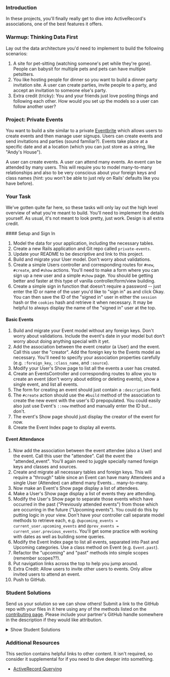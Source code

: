### Introduction

In these projects, you'll finally really get to dive into ActiveRecord's associations, one of the best features it offers.

### Warmup: Thinking Data First

Lay out the data architecture you'd need to implement to build the following scenarios:

1. A site for pet-sitting (watching someone's pet while they're gone). People can babysit for multiple pets and pets can have multiple petsitters.
2. You like hosting people for dinner so you want to build a dinner party invitation site. A user can create parties, invite people to a party, and accept an invitation to someone else's party.
3. Extra credit (tricky): You and your friends just love posting things and following each other. How would you set up the models so a user can follow another user?

### Project: Private Events

You want to build a site similar to a private [Eventbrite](http://www.eventbrite.com) which allows users to create events and then manage user signups. Users can create events and send invitations and parties (sound familiar?). Events take place at a specific date and at a location (which you can just store as a string, like "Andy's House").

A user can create events. A user can attend many events. An event can be attended by many users. This will require you to model many-to-many relationships and also to be very conscious about your foreign keys and class names (hint: you won't be able to just rely on Rails' defaults like you have before).

### Your Task

We've gotten quite far here, so these tasks will only lay out the high level overview of what you're meant to build. You'll need to implement the details yourself. As usual, it's not meant to look pretty, just work. Design is all extra credit.

<div class="lesson-content__panel" markdown="1">
#### Setup and Sign In

1. Model the data for your application, including the necessary tables.
2. Create a new Rails application and Git repo called `private-events`.
3. Update your README to be descriptive and link to this project.
4. Build and migrate your User model. Don't worry about validations.
5. Create a simple Users controller and corresponding routes for `#new`, `#create`, and `#show` actions. You'll need to make a form where you can sign up a new user and a simple `#show` page. You should be getting better and faster at this type of vanilla controller/form/view building.
6. Create a simple sign in function that doesn't require a password -- just enter the ID or name of the user you'd like to "sign in" as and click Okay. You can then save the ID of the "signed in" user in either the `session` hash or the `cookies` hash and retrieve it when necessary. It may be helpful to always display the name of the "signed in" user at the top.

#### Basic Events

1. Build and migrate your Event model without any foreign keys. Don't worry about validations. Include the event's date in your model but don't worry about doing anything special with it yet.
2. Add the association between the event creator (a User) and the event. Call this user the "creator". Add the foreign key to the Events model as necessary. You'll need to specify your association properties carefully (e.g. `:foreign_key`, `:class_name`, and `:source`).
3. Modify your User's Show page to list all the events a user has created.
4. Create an EventsController and corresponding routes to allow you to create an event (don't worry about editing or deleting events), show a single event, and list all events.
5. The form for creating an event should just contain a `:description` field.
6. The `#create` action should use the `#build` method of the association to create the new event with the user's ID prepopulated. You could easily also just use Event's `::new` method and manually enter the ID but... don't.
7. The event's Show page should just display the creator of the event for now.
8. Create the Event Index page to display all events.

#### Event Attendance

1. Now add the association between the event attendee (also a User) and the event. Call this user the "attendee". Call the event the "attended_event". You'll again need to juggle specially named foreign keys and classes and sources.
2. Create and migrate all necessary tables and foreign keys. This will require a "through" table since an Event can have many Attendees and a single User (Attendee) can attend many Events... many-to-many.
3. Now make an Event's Show page display a list of attendees.
4. Make a User's Show page display a list of events they are attending.
5. Modify the User's Show page to separate those events which have occurred in the past ("Previously attended events") from those which are occurring in the future ("Upcoming events"). You could do this by putting logic in your view. Don't have your controller call separate model methods to retrieve each, e.g. `@upcoming_events = current_user.upcoming_events` and `@prev_events = current_user.previous_events`. You'll get some practice with working with dates as well as building some queries.
6. Modify the Event Index page to list all events, separated into Past and Upcoming categories. Use a class method on Event (e.g. `Event.past`).
7. Refactor the "upcoming" and "past" methods into simple scopes (remember scopes??).
8. Put navigation links across the top to help you jump around.
9. Extra Credit: Allow users to invite other users to events. Only allow invited users to attend an event.
10. Push to GitHub.

</div>

### Student Solutions

Send us your solution so we can show others! Submit a link to the GitHub repo with your files in it here using any of the methods listed on the [contributing page](http://github.com/TheOdinProject/curriculum/blob/master/contributing.md). Please include your partner's GitHub handle somewhere in the description if they would like attribution.

<details markdown="block">
  <summary> Show Student Solutions </summary>

- Add your solution below this line!
- [Darren's Solution](https://github.com/DarrenLo0530/event-organizer)
- [Axel Lopez's Solution](https://github.com/lopezaxel/private-events)
- [Saul-Good-Homie's Solution](https://github.com/Saul-Good-Homie/private_events)
- [pudu87's Solution](https://github.com/pudu87/private-events) 
- [irlgabriel's Solution](https://github.com/irlgabriel/private-events) 
- [Christian Páez's Solution](https://github.com/christian1894/odin-project-private-events) - [View in Browser](https://ruby-on-rails-private-events.herokuapp.com)
- [Christian's Solution](https://github.com/rueeazy/private-events)
- [Grant Cottle's Solution](https://github.com/grantmaster89/private_events) - [View in Browser](https://mighty-brook-58273.herokuapp.com/events)
- [Jason Thompson's Solution](https://github.com/jasont01/private-events) - [View in Browser](https://secret-coast-99413.herokuapp.com/)
- [Olugbade Olalekan's Solution](https://github.com/gbadesimple/private-events-project) - [View in Browser](https://immense-brushlands-08618.herokuapp.com/)
- [Learnsometing's solution](https://github.com/learnsometing/rails-private_events)
- [Simon Tharby's solution](https://github.com/jinjagit/social_light) - [View in browser](https://social-light-simontharby.herokuapp.com/)
- [prw001's solution](https://github.com/prw001/private_events)
- [Max Garber's solution](https://github.com/bubblebooy/private-events)
- [Austin Fisher's solution](https://thawing-everglades-63943.herokuapp.com/)
- [Javier Machin's solution](https://github.com/Javier-Machin/private-events) - [View in Browser](https://social-boost-app.herokuapp.com/)
- [0zra's solution](https://github.com/0zra/event-planner)
- [Raiko's solution](https://github.com/Cypher0/private-events) - [View in Browser](https://radiant-brook-28646.herokuapp.com/)
- [Jmooree30's solution](https://github.com/jmooree30/private-events.git) - [View in Broswer](https://sleepy-wildwood-90425.herokuapp.com/)
- [theghall's solution](https://github.com/theghall/odin-private-events.git)
- [Clayton Sweeten's solution](https://github.com/cjsweeten101/private-events)
- [Jonathan Yiv's solution](https://github.com/JonathanYiv/private-events) - [View in Browser](https://shielded-waters-45439.herokuapp.com)
- [nmac's solution](https://github.com/nmacawile/Events)
- [ToTenMilan's solution](https://github.com/ToTenMilan/the_odin_project/tree/master/rails/associations/private-events) - [View in browser](http://iventbrite.herokuapp.com/)
- [mindovermiles262's solution](https://github.com/mindovermiles262/odin-events)
- [holdercp's solution](https://github.com/holdercp/private-events) - [View in browser](https://aqueous-shore-53729.herokuapp.com/)
- [jfonz412's solution](https://github.com/jfonz412/private-events)
- [yilmazgunalp's solution](github.com/yilmazgunalp/private-events) - [Live version](https://my-private-events.herokuapp.com/)
- [CloudTemplar\_'s solution](https://github.com/cloudtemplar/private-events) - [Live version](https://shielded-falls-83468.herokuapp.com/)
- [LPSV's solution](https://github.com/leosoaivan/TOP_ror_private_events)
- [Jib's solution](https://github.com/NuclearMachine/odin_rails/tree/master/private_events) - [Live version](https://sheltered-crag-16269.herokuapp.com/)
- [Austin's solution](https://github.com/CouchofTomato/private_events)
- [Jamie's solution](https://github.com/Jberczel/private_events) - [View in browser](http://privent.herokuapp.com/)
- [Donald's solution](https://github.com/donaldali/odin-rails/tree/master/private-events)
- [TomTom's solution](https://github.com/tim5046/projectOdin/tree/master/Rails/private-events/private-events)
- [Erithair's solution](https://github.com/N19270/private-events) - [View in browser](http://private-events.herokuapp.com/)
- [Marina Sergeyeva's solution](https://github.com/imousterian/OdinProject/tree/master/Project3_EventBrite/private-events)
- [Kate McFaul's solution](https://github.com/craftykate/odin-project/tree/master/Chapter_04-Advanced_Rails/private_events)
- [Tommy Noe's solution](https://github.com/thomasjnoe/private-events)
- [Vidul's solution](https://github.com/viparthasarathy/private-events)
- [Aleksandar's solution](https://github.com/rodic/private-events)
- [Vidul's solution](https://github.com/viparthasarathy/private-events) - [View in browser](https://fierce-headland-7201.herokuapp.com/)
- [Jason Matthews' solution](https://github.com/fo0man/private-events)
- [Dominik Stodolny's solution](https://github.com/dstodolny/private-events)
- [Kevin Mulhern's solution](https://github.com/KevinMulhern/private_events) - [View in browser](https://privateevents.herokuapp.com/)
- [AtActionPark's solution](https://github.com/AtActionPark/odin_private_event) - [View in browser](https://afternoon-citadel-2578.herokuapp.com/)
- [Andrej Dragojevic's solution](https://github.com/antrix1/PrivateEvents) - [View in browser](https://calm-refuge-3455.herokuapp.com/)
- [dchen71's solution](https://github.com/dchen71/private-events) - [View in browser](http://ronchon-moliere-6251.herokuapp.com/)
- [Matias Pan's solution](https://github.com/kriox26/private-events) - [View in browser](https://polar-refuge-9964.herokuapp.com/)
- [Tomislav Mikulin's solution](https://github.com/MrKindle85/private-events)
- [Florian Mainguy's solution](https://github.com/florianmainguy/theodinproject/tree/master/rails/private-events)
- [Radi Totev's solution](https://github.com/raditotev/private-events)
- [cdouglass's solution](https://github.com/cdouglass/odin-project-exercises/tree/master/rails/private-events)
- [Luke Walker's solution](https://github.com/ubershibs/rails_course/tree/master/private-events)
- [Scott Bobbitt's solution](https://github.com/sco-bo/private-events)
- [srashidi's solution](https://github.com/srashidi/Active_Record_Associations/tree/master/private-events)
- [Max Gallant's solution](https://github.com/mcgalcode/private-events) - [View in browser](https://secret-gorge-95812.herokuapp.com/)
- [Hassan Mahmoud's solution](https://github.com/HassanTC/private-events)
- [Miguel Herrera's solution](https://github.com/migueloherrera/private-events)
- [James Brooks's solution](https://github.com/jhbrooks/private-events) - [View in browser](https://polar-caverns-15299.herokuapp.com/)
- [Matt Velez's solution](https://github.com/Timecrash/rails-projects/tree/master/private-events)
- [Sander Schepens's solution](https://github.com/schepens83/theodinproject.com/tree/master/rails/project9--private-events/private-events)
- [Mateo Mejia's solution](https://github.com/mateomgj/private-events) - [View in browser](https://fierce-brushlands-63385.herokuapp.com/)
- [Fabricio Carrara's solution](https://github.com/fcarrara/private-events) - [View in browser](https://private-events-rails.herokuapp.com)
- [Akshay Bharwani's solution](https://github.com/akshaybharwani/private-events)
- [Martin Safer's solution](https://github.com/mtsafer/private-events) - [View in browser](https://aqueous-woodland-15720.herokuapp.com/)
- [Shala Qweghen's solution](https://github.com/ShalaQweghen/private_events) - [View in browser](http://cryptic-mesa-97521.herokuapp.com/)
- [John's solution](https://github.com/johnTheDudeMan/private_events)
- [Oscar Y.'s solution](https://github.com/mysteryihs/private-events)
- [Till S.'s solution](https://github.com/gitseti/private-events) - [View in browser](https://protected-citadel-60271.herokuapp.com/)
- [Frank V's solution](https://github.com/fv42wid/events)
- [Amrr Bakry's solution](https://github.com/Amrrbakry/rails_the_odin_project/tree/master/private_events) - [View in browser](https://fathomless-shore-10615.herokuapp.com/)
- [David Chapman's solution](https://github.com/davidchappy/odin_training_projects/tree/master/private-events)
- [Dylan's non RESTful solution](https://github.com/resputin/the_odin_project/tree/master/Rails/private-events)
- [DV's solution](https://github.com/dvislearning/private-events) - [View in browser](https://sleepy-everglades-63021.herokuapp.com/)
- [Sophia Wu's solution](https://github.com/SophiaLWu/private-events) - [View in browser](https://quiet-forest-50554.herokuapp.com/)
- [Eric Gonzalez solution](https://github.com/Twinpair/Eventor) - [View in browser](https://rails-eventor.herokuapp.com/)
- [Tom Westerhout's solution](https://github.com/TomWesterhout/private_events) - [View in browser](https://private-events-170388.herokuapp.com/)
- [at0micred's solution](https://github.com/amyjording/private-events)
- [Francisco Carlos's solution](https://github.com/fcarlosdev/the_odin_project/tree/master/private-events)
- [Punnadittr's solution](https://github.com/punnadittr/private-events) - [View in browser](https://boiling-plains-19274.herokuapp.com/)
- [Uy Bình's solution](https://github.com/uybinh/private_events_odin) - [View in browser](https://private-event-odin.herokuapp.com)
- [Agon's solution](https://github.com/AgonIdrizi/private-events) - [View in browser](https://myprivateevents.herokuapp.com/)
- [Malaika's Solution](https://github.com/malaikaMI/Event) - [View in browser](https://radiant-brook-99300.herokuapp.com/)
- [Jamesredux's Solution](https://github.com/Jamesredux/private-events) - [View in browser](https://infinite-basin-31084.herokuapp.com/)
- [bchalman's solution](https://github.com/bchalman/private-events)
- [Alex's solution](https://github.com/alexcorremans/private-events)
- [Brendaneus' Solution](https://github.com/Brendaneus/the_odin_project/tree/master/ruby_on_rails/private-events) - [View in browser](https://odin-private-events-0.herokuapp.com/events)
- [CodingCop's Solution](https://github.com/cleve703/private-events)
- [leetie's Solution](https://github.com/leetie/private-events) - [View in Browser](https://damp-ocean-10801.herokuapp.com/)
- [Run After's Solution](https://github.com/run-after/private-events)
- [Cristobal Becerra's Solution](https://github.com/powei94/private-events) - [View in Browser](https://sheltered-mountain-61366.herokuapp.com/)
- [Lucas Bide's Solution](https://github.com/Lucas-Bide/private_events)
- [Duarte's Barebones Solution](https://github.com/Duartemartins/events-app)
- [Jose Salvador's Solution](https://github.com/Jsalvadorpp/private-members)
- [Joshua Aldridge's Solution](https://github.com/JFAldridge/private-events) - [View in Browser](https://fathomless-scrubland-74558.herokuapp.com/)
- [Ovsjah Schweinefresser's Solution](https://github.com/Ovsjah/private_events) - [View in Browser](https://ovsjah-private-events.herokuapp.com/)
- [Dennis Cope's Solution](https://github.com/coped/private-events) - [View in Browser](https://private-events-top-coped.herokuapp.com/)
- [Ian's Solution](https://github.com/IanMKesler/private_events)
- [Braxton Lemmon's Solution](https://github.com/braxtonlemmon/private-events) - [View in Browser](https://safe-retreat-68130.herokuapp.com/)
- [Kevin Vuong's Solution](https://github.com/fffear/private-events)
- [Learnsometing's Solution](https://github.com/learnsometing/rails-private_events)
- [Simon Tharby's Solution](https://github.com/jinjagit/social_light) - [View in Browser](https://social-light-simontharby.herokuapp.com/)
- [prw001's Solution](https://github.com/prw001/private_events)
- [Max Garber's Solution](https://github.com/bubblebooy/private-events)
- [Austin Fisher's Solution](https://thawing-everglades-63943.herokuapp.com/)
- [Javier Machin's Solution](https://github.com/Javier-Machin/private-events) - [View in Browser](https://social-boost-app.herokuapp.com/)
- [0zra's Solution](https://github.com/0zra/event-planner)
- [Jmooree30's Solution](https://github.com/jmooree30/private-events.git) - [View in Broswer](https://sleepy-wildwood-90425.herokuapp.com/)
- [theghall's Solution](https://github.com/theghall/odin-private-events.git)
- [Clayton Sweeten's Solution](https://github.com/cjsweeten101/private-events)
- [Jonathan Yiv's Solution](https://github.com/JonathanYiv/private-events) - [View in Browser](https://shielded-waters-45439.herokuapp.com)
- [nmac's Solution](https://github.com/nmacawile/Events)
- [ToTenMilan's Solution](https://github.com/ToTenMilan/the_odin_project/tree/master/rails/associations/private-events) - [View in Browser](http://iventbrite.herokuapp.com/)
- [mindovermiles262's Solution](https://github.com/mindovermiles262/odin-events)
- [holdercp's Solution](https://github.com/holdercp/private-events) - [View in Browser](https://aqueous-shore-53729.herokuapp.com/)
- [jfonz412's Solution](https://github.com/jfonz412/private-events)
- [yilmazgunalp's Solution](github.com/yilmazgunalp/private-events) - [Live version](https://my-private-events.herokuapp.com/)
- [CloudTemplar\_'s Solution](https://github.com/cloudtemplar/private-events) - [Live version](https://shielded-falls-83468.herokuapp.com/)
- [LPSV's Solution](https://github.com/leosoaivan/TOP_ror_private_events)
- [Jib's Solution](https://github.com/NuclearMachine/odin_rails/tree/master/private_events) - [Live version](https://sheltered-crag-16269.herokuapp.com/)
- [Austin's Solution](https://github.com/CouchofTomato/private_events)
- [Jamie's Solution](https://github.com/Jberczel/private_events) - [View in Browser](http://privent.herokuapp.com/)
- [Donald's Solution](https://github.com/donaldali/odin-rails/tree/master/private-events)
- [TomTom's Solution](https://github.com/tim5046/projectOdin/tree/master/Rails/private-events/private-events)
- [Erithair's Solution](https://github.com/N19270/private-events) - [View in Browser](http://private-events.herokuapp.com/)
- [Marina Sergeyeva's Solution](https://github.com/imousterian/OdinProject/tree/master/Project3_EventBrite/private-events)
- [Kate McFaul's Solution](https://github.com/craftykate/odin-project/tree/master/Chapter_04-Advanced_Rails/private_events)
- [Tommy Noe's Solution](https://github.com/thomasjnoe/private-events)
- [Vidul's Solution](https://github.com/viparthasarathy/private-events)
- [Aleksandar's Solution](https://github.com/rodic/private-events)
- [Vidul's Solution](https://github.com/viparthasarathy/private-events) - [View in Browser](https://fierce-headland-7201.herokuapp.com/)
- [Jason Matthews' Solution](https://github.com/fo0man/private-events)
- [Dominik Stodolny's Solution](https://github.com/dstodolny/private-events)
- [Kevin Mulhern's Solution](https://github.com/KevinMulhern/private_events) - [View in Browser](https://privateevents.herokuapp.com/)
- [AtActionPark's Solution](https://github.com/AtActionPark/odin_private_event) - [View in Browser](https://afternoon-citadel-2578.herokuapp.com/)
- [Andrej Dragojevic's Solution](https://github.com/antrix1/PrivateEvents) - [View in Browser](https://calm-refuge-3455.herokuapp.com/)
- [dchen71's Solution](https://github.com/dchen71/private-events) - [View in Browser](http://ronchon-moliere-6251.herokuapp.com/)
- [Matias Pan's Solution](https://github.com/kriox26/private-events) - [View in Browser](https://polar-refuge-9964.herokuapp.com/)
- [Tomislav Mikulin's Solution](https://github.com/MrKindle85/private-events)
- [Florian Mainguy's Solution](https://github.com/florianmainguy/theodinproject/tree/master/rails/private-events)
- [Radi Totev's Solution](https://github.com/raditotev/private-events)
- [cdouglass's Solution](https://github.com/cdouglass/odin-project-exercises/tree/master/rails/private-events)
- [Luke Walker's Solution](https://github.com/ubershibs/rails_course/tree/master/private-events)
- [Scott Bobbitt's Solution](https://github.com/sco-bo/private-events)
- [srashidi's Solution](https://github.com/srashidi/Active_Record_Associations/tree/master/private-events)
- [Max Gallant's Solution](https://github.com/mcgalcode/private-events) - [View in Browser](https://secret-gorge-95812.herokuapp.com/)
- [Hassan Mahmoud's Solution](https://github.com/HassanTC/private-events)
- [Miguel Herrera's Solution](https://github.com/migueloherrera/private-events)
- [James Brooks's Solution](https://github.com/jhbrooks/private-events) - [View in Browser](https://polar-caverns-15299.herokuapp.com/)
- [Matt Velez's Solution](https://github.com/Timecrash/rails-projects/tree/master/private-events)
- [Sander Schepens's Solution](https://github.com/schepens83/theodinproject.com/tree/master/rails/project9--private-events/private-events)
- [Mateo Mejia's Solution](https://github.com/mateomgj/private-events) - [View in Browser](https://fierce-brushlands-63385.herokuapp.com/)
- [Fabricio Carrara's Solution](https://github.com/fcarrara/private-events) - [View in Browser](https://private-events-rails.herokuapp.com)
- [Akshay Bharwani's Solution](https://github.com/akshaybharwani/private-events)
- [Martin Safer's Solution](https://github.com/mtsafer/private-events) - [View in Browser](https://aqueous-woodland-15720.herokuapp.com/)
- [Shala Qweghen's Solution](https://github.com/ShalaQweghen/private_events) - [View in Browser](http://cryptic-mesa-97521.herokuapp.com/)
- [John's Solution](https://github.com/johnTheDudeMan/private_events)
- [Oscar Y.'s Solution](https://github.com/mysteryihs/private-events)
- [Till S.'s Solution](https://github.com/gitseti/private-events) - [View in Browser](https://protected-citadel-60271.herokuapp.com/)
- [Frank V's Solution](https://github.com/fv42wid/events)
- [Amrr Bakry's Solution](https://github.com/Amrrbakry/rails_the_odin_project/tree/master/private_events) - [View in Browser](https://fathomless-shore-10615.herokuapp.com/)
- [David Chapman's Solution](https://github.com/davidchappy/odin_training_projects/tree/master/private-events)
- [Dylan's non RESTful Solution](https://github.com/resputin/the_odin_project/tree/master/Rails/private-events)
- [DV's Solution](https://github.com/dvislearning/private-events) - [View in Browser](https://sleepy-everglades-63021.herokuapp.com/)
- [Sophia Wu's Solution](https://github.com/SophiaLWu/private-events) - [View in Browser](https://quiet-forest-50554.herokuapp.com/)
- [Eric Gonzalez Solution](https://github.com/Twinpair/Eventor) - [View in Browser](https://rails-eventor.herokuapp.com/)
- [Tom Westerhout's Solution](https://github.com/TomWesterhout/private_events) - [View in Browser](https://private-events-170388.herokuapp.com/)
- [at0micred's Solution](https://github.com/amyjording/private-events)
- [Francisco Carlos's Solution](https://github.com/fcarlosdev/the_odin_project/tree/master/private-events)
- [Punnadittr's Solution](https://github.com/punnadittr/private-events) - [View in Browser](https://boiling-plains-19274.herokuapp.com/)
- [Uy Bình's Solution](https://github.com/uybinh/private_events_odin) - [View in Browser](https://private-event-odin.herokuapp.com)
- [Agon's Solution](https://github.com/AgonIdrizi/private-events) - [View in Browser](https://myprivateevents.herokuapp.com/)
- [Malaika's Solution](https://github.com/malaikaMI/Event) - [View in Browser](https://radiant-brook-99300.herokuapp.com/)
- [Jamesredux's Solution](https://github.com/Jamesredux/private-events) - [View in Browser](https://infinite-basin-31084.herokuapp.com/)
- [bchalman's Solution](https://github.com/bchalman/private-events)
- [Alex's Solution](https://github.com/alexcorremans/private-events)
- [Brendaneus' Solution](https://theodinprojects.live/courses/ruby-on-rails/projects/private-events)
- [vanny96's Solution](https://github.com/vanny96/private-events) - [View in Browser](https://rocky-eyrie-58239.herokuapp.com/)
- [JamCry's Solution](https://github.com/jamcry/private-events) - [View in Browser](https://gentle-journey-93500.herokuapp.com/)
- [Tolulope Olusakin's Solution](https://github.com/Oluwadamilareolusakin/eventor) - [View in Browser](http://eventor-io.herokuapp.com/)
- [Rey van den Berg's Solution](https://github.com/Rey810/private-events)
- [Sanyogita's Solution](https://github.com/SanyogitaPandit/ruby_on_rails/tree/master/private-events)
- [Timework's Solution](https://github.com/Timework/private-events)
- [Bendee's Soultion](https://github.com/bendee48/rails-private-events) - [View in Browser](https://aqueous-gorge-20348.herokuapp.com/)
- [Robert Suazo's Soultion](https://github.com/rsuazo/private-events) - [View in Browser](https://private-events-suazo.herokuapp.com/)
- [kwambugu's Solution](https://github.com/kwambugu/private_events)
</details>

### Additional Resources

This section contains helpful links to other content. It isn't required, so consider it supplemental for if you need to dive deeper into something.

- [ActiveRecord Querying](http://guides.rubyonrails.org/active_record_querying.html)
